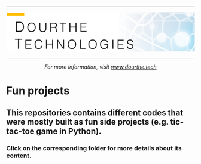 ___

<a href='http://www.dourthe.tech'> <img src='Dourthe_Technologies_Headers.png' /></a>
___
<center><em>For more information, visit <a href='http://www.dourthe.tech'>www.dourthe.tech</a></em></center>

# Fun projects

## This repositories contains different codes that were mostly built as fun side projects (e.g. tic-tac-toe game in Python).

### Click on the corresponding folder for more details about its content.
